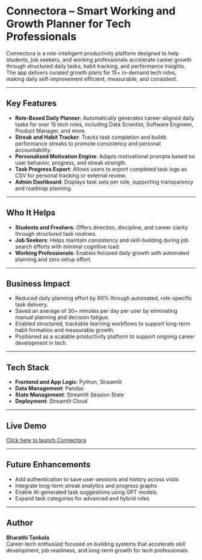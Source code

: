 # Connectora – Smart Working and Growth Planner for Tech Professionals

Connectora is a role-intelligent productivity platform designed to help students, job seekers, and working professionals accelerate career growth through structured daily tasks, habit tracking, and performance insights. The app delivers curated growth plans for 15+ in-demand tech roles, making daily self-improvement efficient, measurable, and consistent.

---

## Key Features

- **Role-Based Daily Planner**: Automatically generates career-aligned daily tasks for over 15 tech roles, including Data Scientist, Software Engineer, Product Manager, and more.
- **Streak and Habit Tracker**: Tracks task completion and builds performance streaks to promote consistency and personal accountability.
- **Personalized Motivation Engine**: Adapts motivational prompts based on user behavior, progress, and streak strength.
- **Task Progress Export**: Allows users to export completed task logs as CSV for personal tracking or external review.
- **Admin Dashboard**: Displays task sets per role, supporting transparency and roadmap planning.

---

## Who It Helps

- **Students and Freshers**: Offers direction, discipline, and career clarity through structured task routines.
- **Job Seekers**: Helps maintain consistency and skill-building during job search efforts with minimal cognitive load.
- **Working Professionals**: Enables focused daily growth with automated planning and zero setup effort.

---

## Business Impact

- Reduced daily planning effort by 90% through automated, role-specific task delivery.
- Saved an average of 30+ minutes per day per user by eliminating manual planning and decision fatigue.
- Enabled structured, trackable learning workflows to support long-term habit formation and measurable growth.
- Positioned as a scalable productivity platform to support ongoing career development in tech.

---

## Tech Stack

- **Frontend and App Logic**: Python, Streamlit
- **Data Management**: Pandas
- **State Management**: Streamlit Session State
- **Deployment**: Streamlit Cloud

---

## Live Demo

[Click here to launch Connectora](https://connectora-growth-planner-fbxoiugwytjj4srjxcoozp.streamlit.app/)

---

## Future Enhancements

- Add authentication to save user sessions and history across visits
- Integrate long-term streak analytics and progress graphs
- Enable AI-generated task suggestions using GPT models
- Expand task categories for advanced and hybrid roles

---

## Author

**Bharathi Tankala**  
Career-tech enthusiast focused on building systems that accelerate skill development, job readiness, and long-term growth for tech professionals.
